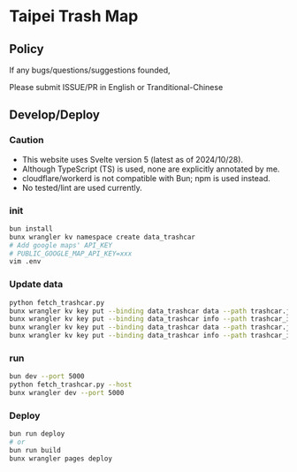 # Taipei Trash Map

## Policy

If any bugs/questions/suggestions founded,

Please submit ISSUE/PR in English or Tranditional-Chinese

## Develop/Deploy

### Caution

- This website uses Svelte version 5 (latest as of 2024/10/28).
- Although TypeScript (TS) is used, none are explicitly annotated by me.
- cloudflare/workerd is not compatible with Bun; npm is used instead.
- No tested/lint are used currently.

### init

```bash
bun install
bunx wrangler kv namespace create data_trashcar
# Add google maps' API_KEY
# PUBLIC_GOOGLE_MAP_API_KEY=xxx
vim .env
```

### Update data

```bash
python fetch_trashcar.py
bunx wrangler kv key put --binding data_trashcar data --path trashcar.json --local
bunx wrangler kv key put --binding data_trashcar info --path trashcar_info.json --local
bunx wrangler kv key put --binding data_trashcar data --path trashcar.json
bunx wrangler kv key put --binding data_trashcar info --path trashcar_info.json
```

### run

```bash
bun dev --port 5000
python fetch_trashcar.py --host
bunx wrangler dev --port 5000
```

### Deploy

```bash
bun run deploy
# or
bun run build
bunx wrangler pages deploy
```

